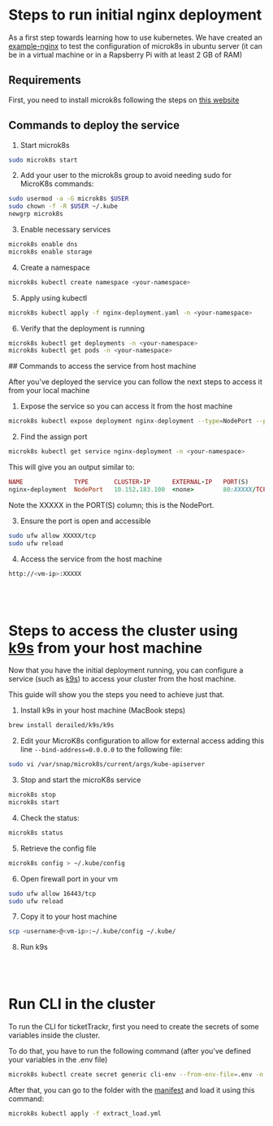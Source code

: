 # Steps to run initial nginx deployment

As a first step towards learning how to use kubernetes. We have created an [example-nginx](./example-nginx/nginx-deployment.yaml)  to test the configuration of microk8s in ubuntu server (it can be in a virtual machine or in a Rapsberry Pi with at least 2 GB of RAM)

## Requirements

First, you need to install microk8s following the steps on [this website](https://microk8s.io/docs/install-raspberry-pi)


## Commands to deploy the service

1. Start microk8s
   
```sh
sudo microk8s start
```

2. Add your user to the microk8s group to avoid needing sudo for MicroK8s commands:

```sh
sudo usermod -a -G microk8s $USER
sudo chown -f -R $USER ~/.kube
newgrp microk8s
```

3. Enable necessary services
```sh
microk8s enable dns
microk8s enable storage
```

4. Create a namespace
```sh 
microk8s kubectl create namespace <your-namespace>
```

5. Apply using kubectl
```sh
microk8s kubectl apply -f nginx-deployment.yaml -n <your-namespace>
```

6. Verify that the deployment is running
```sh
microk8s kubectl get deployments -n <your-namespace>
microk8s kubectl get pods -n <your-namespace>
```


## Commands to access the service from host machine

After you've deployed the service you can follow the next steps to access it from your local machine

1. Expose the service so you can access it from the host machine

```sh
microk8s kubectl expose deployment nginx-deployment --type=NodePort --port=80 -n <your-namespace>
```

2. Find the assign port

```sh
microk8s kubectl get service nginx-deployment -n <your-namespace>
```

This will give you an output similar to:
```ruby
NAME              TYPE       CLUSTER-IP      EXTERNAL-IP   PORT(S)        AGE
nginx-deployment  NodePort   10.152.183.100  <none>        80:XXXXX/TCP   1m
```

Note the XXXXX in the PORT(S) column; this is the NodePort.


3. Ensure the port is open and accessible
```sh
sudo ufw allow XXXXX/tcp
sudo ufw reload
```

4. Access the service from the host machine
```sh
http://<vm-ip>:XXXXX
```


<br>
<br>

# Steps to access the cluster using [k9s](https://k9scli.io/) from your host machine

Now that you have the initial deployment running, you can configure a service (such as [k9s](https://k9scli.io/)) to access your cluster from the host machine.

This guide will show you the steps you need to achieve just that.

1. Install k9s in your host machine (MacBook steps)

```sh
brew install derailed/k9s/k9s
```

2. Edit your MicroK8s configuration to allow for external access adding this line ```--bind-address=0.0.0.0``` to the following file:

```sh
sudo vi /var/snap/microk8s/current/args/kube-apiserver
```

3. Stop and start the microK8s service

```sh
microk8s stop
microk8s start
```

4. Check the status:

```sh
microk8s status
```


5. Retrieve the config file

```sh
microk8s config > ~/.kube/config
```

6. Open firewall port in your vm
```sh
sudo ufw allow 16443/tcp
sudo ufw reload
```

7. Copy it to your host machine
   
```sh
scp <username>@<vm-ip>:~/.kube/config ~/.kube/
```

8. Run k9s




<br>
<br>

# Run CLI in the cluster

To run the CLI for ticketTrackr, first you need to create the secrets of some variables inside the cluster. 

To do that, you have to run the following command (after you've defined your variables in the .env file)

```sh
microk8s kubectl create secret generic cli-env --from-env-file=.env -n <your-namespace>
```

After that, you can go to the folder with the [manifest](./manifest/extract_load.yml) and load it using this command:

```sh
microk8s kubectl apply -f extract_load.yml
```